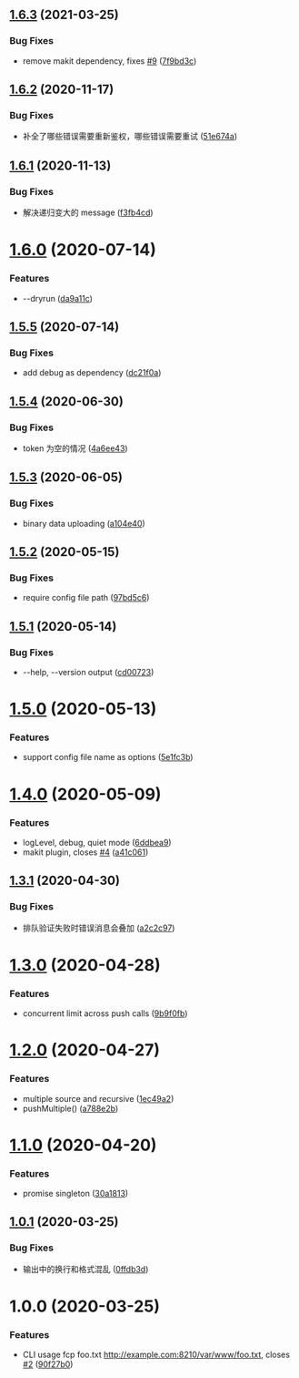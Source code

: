 ## [1.6.3](https://github.com/searchfe/fis-http-push/compare/v1.6.2...v1.6.3) (2021-03-25)


### Bug Fixes

* remove makit dependency, fixes [#9](https://github.com/searchfe/fis-http-push/issues/9) ([7f9bd3c](https://github.com/searchfe/fis-http-push/commit/7f9bd3cffaec1450f67b121f8194ef9d6e90adca))

## [1.6.2](https://github.com/searchfe/fis-http-push/compare/v1.6.1...v1.6.2) (2020-11-17)


### Bug Fixes

* 补全了哪些错误需要重新鉴权，哪些错误需要重试 ([51e674a](https://github.com/searchfe/fis-http-push/commit/51e674a6cfc9fd2b30681ecaa2869d3dd65131c8))

## [1.6.1](https://github.com/searchfe/fis-http-push/compare/v1.6.0...v1.6.1) (2020-11-13)


### Bug Fixes

* 解决递归变大的 message ([f3fb4cd](https://github.com/searchfe/fis-http-push/commit/f3fb4cd71de1fab36ace09bd28556672b88f3544))

# [1.6.0](https://github.com/searchfe/fis-http-push/compare/v1.5.5...v1.6.0) (2020-07-14)


### Features

* --dryrun ([da9a11c](https://github.com/searchfe/fis-http-push/commit/da9a11ca30aee86b699f3269d192e38ee3bbdbbb))

## [1.5.5](https://github.com/searchfe/fis-http-push/compare/v1.5.4...v1.5.5) (2020-07-14)


### Bug Fixes

* add debug as dependency ([dc21f0a](https://github.com/searchfe/fis-http-push/commit/dc21f0a6d5133d9e1daadb07bc874689a2f8b591))

## [1.5.4](https://github.com/searchfe/fis-http-push/compare/v1.5.3...v1.5.4) (2020-06-30)


### Bug Fixes

* token 为空的情况 ([4a6ee43](https://github.com/searchfe/fis-http-push/commit/4a6ee4340438d36ac6b03ff862f8d081f1ab9ea7))

## [1.5.3](https://github.com/searchfe/fis-http-push/compare/v1.5.2...v1.5.3) (2020-06-05)


### Bug Fixes

* binary data uploading ([a104e40](https://github.com/searchfe/fis-http-push/commit/a104e4081ad58ffab71dbe8af5d44dc22310811f))

## [1.5.2](https://github.com/searchfe/fis-http-push/compare/v1.5.1...v1.5.2) (2020-05-15)


### Bug Fixes

* require config file path ([97bd5c6](https://github.com/searchfe/fis-http-push/commit/97bd5c6530618ff2facfae69ee1fbfe8a3ec0f41))

## [1.5.1](https://github.com/searchfe/fis-http-push/compare/v1.5.0...v1.5.1) (2020-05-14)


### Bug Fixes

* --help, --version output ([cd00723](https://github.com/searchfe/fis-http-push/commit/cd00723627f634dc720bdb27b42e84574981cab3))

# [1.5.0](https://github.com/searchfe/fis-http-push/compare/v1.4.0...v1.5.0) (2020-05-13)


### Features

* support config file name as options ([5e1fc3b](https://github.com/searchfe/fis-http-push/commit/5e1fc3b5dace2a42a64806f549553a62132e7788))

# [1.4.0](https://github.com/searchfe/fis-http-push/compare/v1.3.1...v1.4.0) (2020-05-09)


### Features

* logLevel, debug, quiet mode ([6ddbea9](https://github.com/searchfe/fis-http-push/commit/6ddbea982bbb39b6f8192d23963a75db8e3d4232))
* makit plugin, closes [#4](https://github.com/searchfe/fis-http-push/issues/4) ([a41c061](https://github.com/searchfe/fis-http-push/commit/a41c061926590baec42ad8d47c5eb0b06e220d1a))

## [1.3.1](https://github.com/searchfe/fis-http-push/compare/v1.3.0...v1.3.1) (2020-04-30)


### Bug Fixes

* 排队验证失败时错误消息会叠加 ([a2c2c97](https://github.com/searchfe/fis-http-push/commit/a2c2c9707f46bec2122fc5492bdb0717ca5ba6bd))

# [1.3.0](https://github.com/searchfe/fis-http-push/compare/v1.2.0...v1.3.0) (2020-04-28)


### Features

* concurrent limit across push calls ([9b9f0fb](https://github.com/searchfe/fis-http-push/commit/9b9f0fb1dbb213146d27b71875dc827b3a2d08c0))

# [1.2.0](https://github.com/searchfe/fis-http-push/compare/v1.1.0...v1.2.0) (2020-04-27)


### Features

* multiple source and recursive ([1ec49a2](https://github.com/searchfe/fis-http-push/commit/1ec49a242a7bb9e30819a84dbf47c891787af0a5))
* pushMultiple() ([a788e2b](https://github.com/searchfe/fis-http-push/commit/a788e2b8f32d5641bc530fabb49b4c74a8fb4ae3))

# [1.1.0](https://github.com/searchfe/fis-http-push/compare/v1.0.1...v1.1.0) (2020-04-20)


### Features

* promise singleton ([30a1813](https://github.com/searchfe/fis-http-push/commit/30a181335f64d9a68820cf03b4a3213db1ce2529))

## [1.0.1](https://github.com/searchfe/fis-http-push/compare/v1.0.0...v1.0.1) (2020-03-25)


### Bug Fixes

* 输出中的换行和格式混乱 ([0ffdb3d](https://github.com/searchfe/fis-http-push/commit/0ffdb3d7d68a0c95667202832a80015949894f80))

# 1.0.0 (2020-03-25)


### Features

* CLI usage fcp foo.txt http://example.com:8210/var/www/foo.txt, closes [#2](https://github.com/searchfe/fis-http-push/issues/2) ([90f27b0](https://github.com/searchfe/fis-http-push/commit/90f27b053f59ca2fe299fc5fec698de2bba47968))
